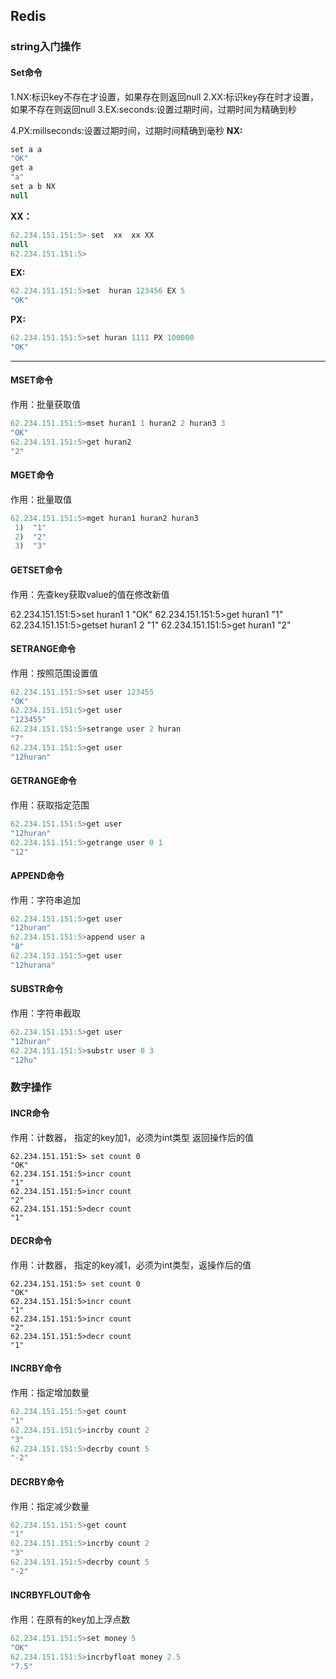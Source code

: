 ## Redis

### string入门操作

#### Set命令
1.NX:标识key不存在才设置，如果存在则返回null
2.XX:标识key存在时才设置，如果不存在则返回null
3.EX:seconds:设置过期时间，过期时间为精确到秒

4.PX:millseconds:设置过期时间，过期时间精确到毫秒
**NX:**

```java
set a a
"OK"
get a
"a"
set a b NX
null
```

**XX：**

```java
62.234.151.151:5> set  xx  xx XX
null
62.234.151.151:5>
```

**EX:**

```java
62.234.151.151:5>set  huran 123456 EX 5
"OK"
```

**PX:**

```java
62.234.151.151:5>set huran 1111 PX 100000
"OK"
```

-------

#### MSET命令

作用：批量获取值

```java
62.234.151.151:5>mset huran1 1 huran2 2 huran3 3
"OK"
62.234.151.151:5>get huran2 
"2"
```

#### MGET命令

作用：批量取值

```java
62.234.151.151:5>mget huran1 huran2 huran3
 1)  "1"
 2)  "2"
 3)  "3"
```

#### GETSET命令

作用：先查key获取value的值在修改新值

62.234.151.151:5>set huran1 1
"OK"
62.234.151.151:5>get huran1
"1"
62.234.151.151:5>getset huran1 2
"1"
62.234.151.151:5>get huran1
"2"



#### SETRANGE命令

作用：按照范围设置值

```java
62.234.151.151:5>set user 123455
"OK"
62.234.151.151:5>get user
"123455"
62.234.151.151:5>setrange user 2 huran
"7"
62.234.151.151:5>get user
"12huran"
```

#### GETRANGE命令

作用：获取指定范围

```java
62.234.151.151:5>get user
"12huran"
62.234.151.151:5>getrange user 0 1
"12"
```

#### APPEND命令

作用：字符串追加

```java
62.234.151.151:5>get user
"12huran"
62.234.151.151:5>append user a
"8"
62.234.151.151:5>get user
"12hurana"
```



#### SUBSTR命令

作用：字符串截取

```java
62.234.151.151:5>get user
"12huran"
62.234.151.151:5>substr user 0 3
"12hu"
```

###  数字操作

#### INCR命令

作用：计数器， 指定的key加1，必须为int类型 返回操作后的值

```
62.234.151.151:5> set count 0
"OK"
62.234.151.151:5>incr count
"1"
62.234.151.151:5>incr count
"2"
62.234.151.151:5>decr count
"1"
```



#### DECR命令

作用：计数器， 指定的key减1，必须为int类型，返操作后的值

```
62.234.151.151:5> set count 0
"OK"
62.234.151.151:5>incr count
"1"
62.234.151.151:5>incr count
"2"
62.234.151.151:5>decr count
"1"
```

#### INCRBY命令

作用：指定增加数量

```java
62.234.151.151:5>get count
"1"
62.234.151.151:5>incrby count 2
"3"
62.234.151.151:5>decrby count 5
"-2"
```



#### DECRBY命令

作用：指定减少数量

```java
62.234.151.151:5>get count
"1"
62.234.151.151:5>incrby count 2
"3"
62.234.151.151:5>decrby count 5
"-2"
```

#### INCRBYFLOUT命令

作用：在原有的key加上浮点数

```java
62.234.151.151:5>set money 5
"OK"
62.234.151.151:5>incrbyfloat money 2.5
"7.5"
```


